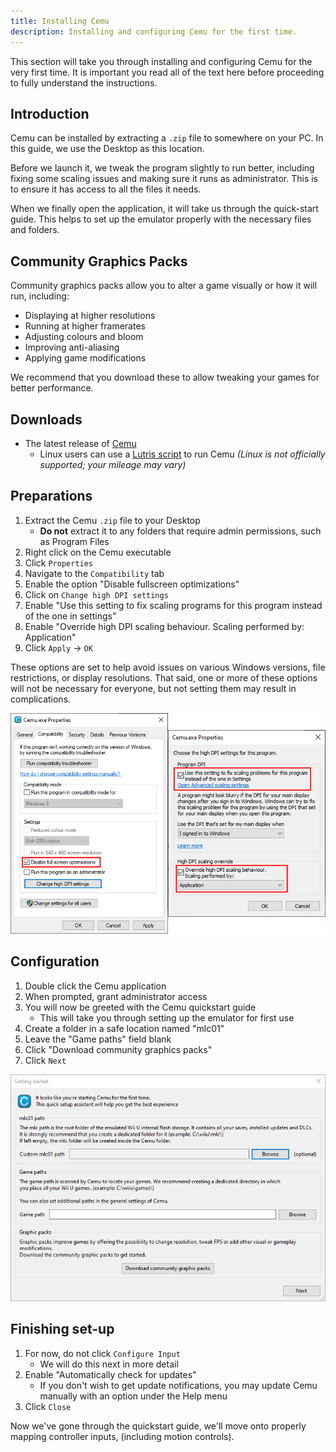 ```yaml
---
title: Installing Cemu
description: Installing and configuring Cemu for the first time.
---
```


This section will take you through installing and configuring Cemu for the very first time. It is important you read all of the text here before proceeding to fully understand the instructions.

## Introduction

Cemu can be installed by extracting a `.zip` file to somewhere on your PC. In this guide, we use the Desktop as this location.

Before we launch it, we tweak the program slightly to run better, including fixing some scaling issues and making sure it runs as administrator. This is to ensure it has access to all the files it needs.

When we finally open the application, it will take us through the quick-start guide. This helps to set up the emulator properly with the necessary files and folders.

## Community Graphics Packs

Community graphics packs allow you to alter a game visually or how it will run, including:

- Displaying at higher resolutions
- Running at higher framerates
- Adjusting colours and bloom
- Improving anti-aliasing
- Applying game modifications

We recommend that you download these to allow tweaking your games for better performance.

## Downloads

- The latest release of [Cemu](https://cemu.info/#download)
    - Linux users can use a [Lutris script](https://lutris.net/games/cemu/) to run Cemu _(Linux is not officially supported; your mileage may vary)_

## Preparations

1. Extract the Cemu `.zip` file to your Desktop
    - **Do not** extract it to any folders that require admin permissions, such as Program Files
1. Right click on the Cemu executable
1. Click `Properties`
1. Navigate to the `Compatibility` tab
1. Enable the option "Disable fullscreen optimizations"
1. Click on `Change high DPI settings`
1. Enable "Use this setting to fix scaling programs for this program instead of the one in settings"
1. Enable "Override high DPI scaling behaviour. Scaling performed by: Application"
1. Click `Apply` -> `OK`

These options are set to help avoid issues on various Windows versions, file restrictions, or display resolutions.  That said, one or more of these options will not be necessary for everyone, but not setting them may result in complications.

![A screenshot of the settings necessary for Cemu](/assets/images/cemu-properties.png)

## Configuration

1. Double click the Cemu application
1. When prompted, grant administrator access
1. You will now be greeted with the Cemu quickstart guide
    - This will take you through setting up the emulator for first use
1. Create a folder in a safe location named "<router-link to="/faq/#what-is-the-mlc01-folder">mlc01</router-link>"
1. Leave the "Game paths" field blank
1. Click "Download <router-link to="/faq/#what-are-community-graphics-packs">community graphics packs</router-link>"
1. Click `Next`

![A screenshot of the Cemu quickstart guide](/assets/images/cemu-quickstart-guide.png)

## Finishing set-up

1. For now, do not click `Configure Input`
    - We will do this next in more detail
1. Enable "Automatically check for updates"
    - If you don't wish to get update notifications, you may update Cemu manually with an option under the Help menu
1. Click `Close`

Now we've gone through the quickstart guide, we'll move onto properly mapping controller inputs, (including motion controls).
